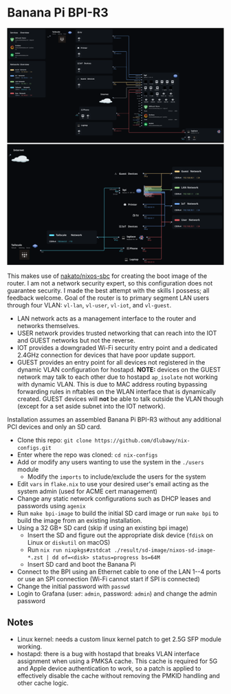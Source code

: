 # Banana Pi BPI-R3

![Main Topology](../../assets/topology-main.svg)
![Network Topology](../../assets/topology-network.svg)

This makes use of [nakato/nixos-sbc](https://github.com/nakato/nixos-sbc) for creating the boot image of the router. I am not a network security expert, so this configuration does not guarantee security. I made the best attempt with the skills I possess; all feedback welcome. Goal of the router is to primary segment LAN users through four VLAN: `vl-lan`, `vl-user`, `vl-iot`, and `vl-guest`.

- LAN network acts as a management interface to the router and networks themselves.
- USER network provides trusted networking that can reach into the IOT and GUEST networks but not the reverse.
- IOT provides a downgraded Wi-Fi security entry point and a dedicated 2.4GHz connection for devices that have poor update support.
- GUEST provides an entry point for all devices not registered in the dynamic VLAN configuration for hostapd. **NOTE:** devices on the GUEST network may talk to each other due to hostapd `ap_isolate` not working with dynamic VLAN. This is due to MAC address routing bypassing forwarding rules in nftables on the WLAN interface that is dynamically created. GUEST devices will **not** be able to talk outside the VLAN though (except for a set aside subnet into the IOT network).

Installation assumes an assembled Banana Pi BPI-R3 without any additional PCI devices and only an SD card.

- Clone this repo: `git clone https://github.com/dlubawy/nix-configs.git`
- Enter where the repo was cloned: `cd nix-configs`
- Add or modify any users wanting to use the system in the `./users` module
  - Modify the `imports` to include/exclude the users for the system
- Edit `vars` in `flake.nix` to use your desired user's email acting as the system admin (used for ACME cert management)
- Change any static network configurations such as DHCP leases and passwords using `agenix`
- Run `make bpi-image` to build the initial SD card image or run `make bpi` to build the image from an existing installation.
- Using a 32 GB+ SD card (skip if using an existing bpi image)
  - Insert the SD and figure out the appropriate disk device (`fdisk` on Linux or `diskutil` on macOS)
  - Run `nix run nixpkgs#zstdcat ./result/sd-image/nixos-sd-image-*.zst | dd of=<disk> status=progress bs=64M`
  - Insert SD card and boot the Banana Pi
- Connect to the BPI using an Ethernet cable to one of the LAN 1--4 ports or use an SPI connection (Wi-Fi cannot start if SPI is connected)
- Change the initial password with `passwd`
- Login to Grafana (user: `admin`, password: `admin`) and change the admin password

## Notes

- Linux kernel: needs a custom linux kernel patch to get 2.5G SFP module working.
- hostapd: there is a bug with hostapd that breaks VLAN interface assignment when using a PMKSA cache. This cache is required for 5G and Apple device authentication to work, so a patch is applied to effectively disable the cache without removing the PMKID handling and other cache logic.
